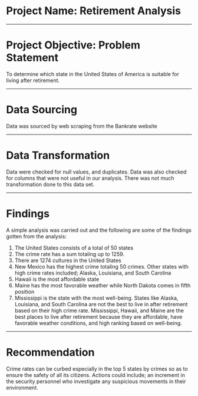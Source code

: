 # Project Name: Retirement Analysis

---
# Project Objective: Problem Statement
To determine which state in the United States of America is suitable for living after retirement.

---
# Data Sourcing
Data was sourced by web scraping from the Bankrate website 

---
# Data Transformation
Data were checked for null values, and duplicates. Data was also checked for columns that were not useful in our analysis. There was not much transformation done to this data set.

---
# Findings
A simple analysis was carried out and the following are some of the findings gotten from the analysis:

1. The United States consists of a total of 50 states
2. The crime rate has a sum totaling up to 1259. 
3. There are 1274 cultures in the United States
4. New Mexico has the highest crime totaling 50 crimes. Other states with high crime rates included; Alaska, Louisiana, and South Carolina
5. Hawaii is the most affordable state
6. Maine has the most favorable weather while North Dakota comes in fifth position
7. Mississippi is the state with the most well-being.
States like Alaska, Louisiana, and South Carolina are not the best to live in after retirement based on their high crime rate. Mississippi, Hawaii, and Maine are the best places to live after retirement because they are affordable, have favorable weather conditions, and high ranking based on well-being.
---
# Recommendation
Crime rates can be curbed especially in the top 5 states by crimes so as to ensure the safety of all its citizens. Actions could include; an increment in the security personnel who investigate any suspicious movements in their environment.
